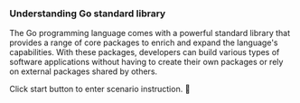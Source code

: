 ### Understanding Go standard library

The Go programming language comes with a powerful standard library that provides a range of core packages to enrich and expand the language's capabilities. With these packages, developers can build various types of software applications without having to create their own packages or rely on external packages shared by others.

Click start button to enter scenario instruction. 🚀  
